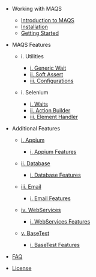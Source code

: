 - Working with MAQS
	- [Introduction to MAQS](MAQS_4/Introduction.md)
	- [Installation](MAQS_4/Installation.md)
	- [Getting Started](MAQS_4/Getting-Started.md)
- MAQS Features
	- i. Utilities
		- [i. Generic Wait](MAQS_4/Generic-Waits.md)
		- [ii. Soft Assert](MAQS_4/Soft-Asserts.md)
		- [iii. Configurations](MAQS_4/Configuration.md)

	- i. Selenium
		- [i. Waits](MAQS_4/Waits.md)
		- [ii. Action Builder](MAQS_4/Action-Builder.md)
		- [iii. Element Handler](MAQS_4/Element-Handler.md)

- Additional Features
	- [i. Appium](MAQS_4/Appium_AUTOGENERATED/LandingPage.md)
		- [i. Appium Features](MAQS_4/Appium_AUTOGENERATED/Magenic-MaqsFramework-BaseAppiumTest_Namespace.md)

	- [ii. Database](MAQS_4/Database_AUTOGENERATED/LandingPage.md)
		- [i. Database Features](MAQS_4/Database_AUTOGENERATED/Magenic-MaqsFramework-BaseDatabaseTest_Namespace.md)

	- [iii. Email](MAQS_4/Email_AUTOGENERATED/LandingPage.md)
		- [i. Email Features](MAQS_4/Email_AUTOGENERATED/Magenic-MaqsFramework-BaseEmailTest_Namespace.md)
		
	- [iv. WebServices](MAQS_4/WebServices_AUTOGENERATED/LandingPage.md)
		- [i. WebServices Features](MAQS_4/WebServices_AUTOGENERATED/Magenic-MaqsFramework-BaseWebServiceTest_Namespace.md)

	- [v. BaseTest](MAQS_4/BaseTest_AUTOGENERATED/LandingPage.md)
		- [i. BaseTest Features](MAQS_4/BaseTest_AUTOGENERATED/Magenic-MaqsFramework-BaseTest_Namespace.md)
		
- [FAQ](MAQS_4/MAQS-FAQ.md)
- [License](MAQS_4/License.md)